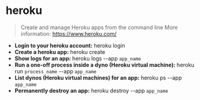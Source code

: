 # heroku
> Create and manage Heroku apps from the command line
> More information: <https://www.heroku.com/>
- **Login to your heroku account:**
heroku login
- **Create a heroku app:**
heroku create
- **Show logs for an app:**
heroku logs --app `app_name`
- **Run a one-off process inside a dyno (Heroku virtual machine):**
heroku run `process_name` --app `app_name`
- **List dynos (Heroku virtual machines) for an app:**
heroku ps --app `app_name`
- **Permanently destroy an app:**
heroku destroy --app `app_name`
